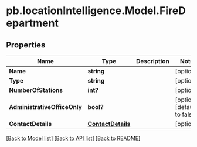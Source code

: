 # pb.locationIntelligence.Model.FireDepartment
## Properties

Name | Type | Description | Notes
------------ | ------------- | ------------- | -------------
**Name** | **string** |  | [optional] 
**Type** | **string** |  | [optional] 
**NumberOfStations** | **int?** |  | [optional] 
**AdministrativeOfficeOnly** | **bool?** |  | [optional] [default to false]
**ContactDetails** | [**ContactDetails**](ContactDetails.md) |  | [optional] 

[[Back to Model list]](../README.md#documentation-for-models) [[Back to API list]](../README.md#documentation-for-api-endpoints) [[Back to README]](../README.md)

